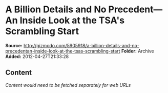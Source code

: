 # A Billion Details and No Precedent&mdash;An Inside Look at the TSA's Scrambling Start

**Source:** http://gizmodo.com/5905918/a-billion-details-and-no-precedentan-inside-look-at-the-tsas-scrambling-start
**Folder:** Archive
**Added:** 2012-04-27T21:33:28




## Content
*Content would need to be fetched separately for web URLs*
